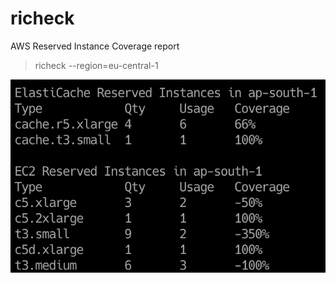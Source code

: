# richeck
AWS Reserved Instance Coverage report

> richeck --region=eu-central-1

![ss](./ss-text.png)